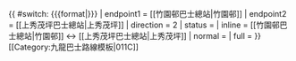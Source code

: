 {{ #switch: {{{format|}}}
  | endpoint1 = [[竹園邨巴士總站|竹園邨]]
  | endpoint2 = [[上秀茂坪巴士總站|上秀茂坪]]
  | direction = 2
  | status =
  | inline = [[竹園邨巴士總站|竹園邨]] ↔ [[上秀茂坪巴士總站|上秀茂坪]]
  | normal =
  | full =
}}<noinclude>[[Category:九龍巴士路線模板|011C]]</noinclude>